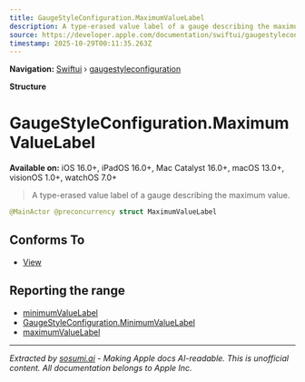 ```yaml
---
title: GaugeStyleConfiguration.MaximumValueLabel
description: A type-erased value label of a gauge describing the maximum value.
source: https://developer.apple.com/documentation/swiftui/gaugestyleconfiguration/maximumvaluelabel-swift.struct
timestamp: 2025-10-29T00:11:35.263Z
---
```


**Navigation:** [Swiftui](/documentation/swiftui) › [gaugestyleconfiguration](/documentation/swiftui/gaugestyleconfiguration)

**Structure**

# GaugeStyleConfiguration.MaximumValueLabel

**Available on:** iOS 16.0+, iPadOS 16.0+, Mac Catalyst 16.0+, macOS 13.0+, visionOS 1.0+, watchOS 7.0+

> A type-erased value label of a gauge describing the maximum value.

```swift
@MainActor @preconcurrency struct MaximumValueLabel
```

## Conforms To

- [View](/documentation/swiftui/view)

## Reporting the range

- [minimumValueLabel](/documentation/swiftui/gaugestyleconfiguration/minimumvaluelabel-swift.property)
- [GaugeStyleConfiguration.MinimumValueLabel](/documentation/swiftui/gaugestyleconfiguration/minimumvaluelabel-swift.struct)
- [maximumValueLabel](/documentation/swiftui/gaugestyleconfiguration/maximumvaluelabel-swift.property)

---

*Extracted by [sosumi.ai](https://sosumi.ai) - Making Apple docs AI-readable.*
*This is unofficial content. All documentation belongs to Apple Inc.*
